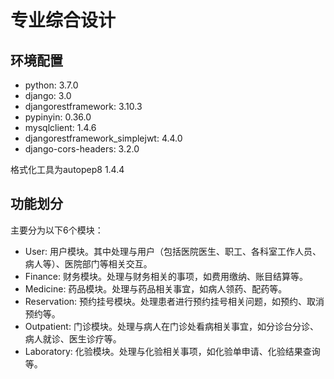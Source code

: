 # 专业综合设计

## 环境配置
- python: 3.7.0
- django: 3.0
- djangorestframework: 3.10.3
- pypinyin: 0.36.0
- mysqlclient: 1.4.6
- djangorestframework_simplejwt: 4.4.0
- django-cors-headers: 3.2.0

格式化工具为autopep8 1.4.4

## 功能划分
主要分为以下6个模块：
- User: 用户模块。其中处理与用户（包括医院医生、职工、各科室工作人员、病人等）、医院部门等相关交互。
- Finance: 财务模块。处理与财务相关的事项，如费用缴纳、账目结算等。
- Medicine: 药品模块。处理与药品相关事宜，如病人领药、配药等。
- Reservation: 预约挂号模块。处理患者进行预约挂号相关问题，如预约、取消预约等。
- Outpatient: 门诊模块。处理与病人在门诊处看病相关事宜，如分诊台分诊、病人就诊、医生诊疗等。
- Laboratory: 化验模块。处理与化验相关事项，如化验单申请、化验结果查询等。